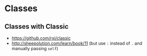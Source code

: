 # Classes

## Classes with Classic

- https://github.com/rxi/classic
- <http://sheepolution.com/learn/book/11> (but use `:` instead of `.` and manually passing `self`)
